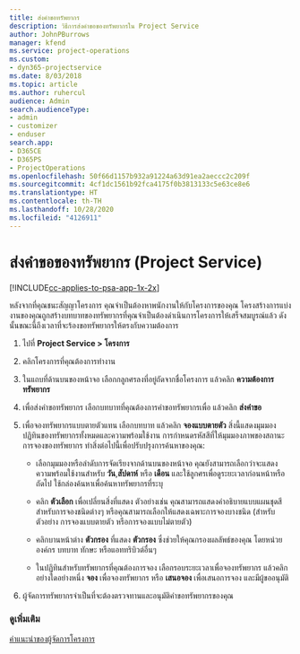 ```yaml
---
title: ส่งคำขอทรัพยากร
description: วิธีการส่งคำขอของทรัพยากรใน Project Service
author: JohnPBurrows
manager: kfend
ms.service: project-operations
ms.custom:
- dyn365-projectservice
ms.date: 8/03/2018
ms.topic: article
ms.author: ruhercul
audience: Admin
search.audienceType:
- admin
- customizer
- enduser
search.app:
- D365CE
- D365PS
- ProjectOperations
ms.openlocfilehash: 50f66d1157b932a91224a63d91ea2aeccc2c209f
ms.sourcegitcommit: 4cf1dc1561b92fca4175f0b3813133c5e63ce8e6
ms.translationtype: HT
ms.contentlocale: th-TH
ms.lasthandoff: 10/28/2020
ms.locfileid: "4126911"
---
```

# <a name="submit-resource-requests-project-service"></a>ส่งคำขอของทรัพยากร (Project Service)

[!INCLUDE[cc-applies-to-psa-app-1x-2x](../includes/cc-applies-to-psa-app-1x-2x.md)]

หลังจากที่คุณชนะสัญญาโครงการ คุณจำเป็นต้องหาพนักงานให้กับโครงการของคุณ โครงสร้างการแบ่งงานของคุณถูกสร้างบทบาทของทรัพยากรที่คุณจำเป็นต้องดำเนินการโครงการให้เสร็จสมบูรณ์แล้ว ดังนั้นขณะนี้ถึงเวลาที่จะร้องขอทรัพยากรให้ตรงกับความต้องการ  
  
1.  ไปที่ **Project Service > โครงการ**  
  
2.  คลิกโครงการที่คุณต้องการทำงาน  
  
3.  ในแถบที่ด้านบนของหน้าจอ เลือกกลูกศรลงที่อยู่ถัดจากชื่อโครงการ แล้วคลิก **ความต้องการทรัพยากร**  
  
4.  เพื่อส่งคำขอทรัพยากร เลือกบทบาทที่คุณต้องการคำขอทรัพยากรเพื่อ แล้วคลิก **ส่งคำขอ**  
  
5.  เพื่อจองทรัพยากรแบบตายตัวแทน เลือกบทบาท แล้วคลิก **จองแบบตายตัว** สิ่งนี้แสดงมุมมองปฏิทินของทรัพยากรทั้งหมดและความพร้อมใช้งาน การกำหนดรหัสสีที่ให้มุมมองภาพของสถานะการจองของทรัพยากร ทำสิ่งต่อไปนี้เพื่อปรับปรุงการค้นหาของคุณ:  
  
    -   เลือกมุมมองหรือลำดับการจัดเรียงจากด้านบนของหน้าจอ คุณยังสามารถเลือกว่าจะแสดงความพร้อมใช้งานสำหรับ **วัน**,**สัปดาห์** หรือ **เดือน** และใช้ลูกศรเพื่อดูระยะเวลาก่อนหน้าหรือถัดไป  ใช้กล่องค้นหาเพื่อค้นหาทรัพยากรที่ระบุ  
  
    -   คลิก **ตัวเลือก** เพื่อเปลี่ยนสิ่งที่แสดง ตัวอย่างเช่น คุณสามารถแสดงคำอธิบายแบบแผนชุดสีสำหรับการจองชนิดต่างๆ หรือคุณสามารถเลือกให้แสดงเฉพาะการจองบางชนิด (สำหรับตัวอย่าง การจองแบบตายตัว หรือการจองแบบไม่ตายตัว)  
  
    -   คลิกบานหน้าต่าง **ตัวกรอง** ที่แสดง **ตัวกรอง** ซึ่งช่วยให้คุณกรองผลลัพธ์ของคุณ โดยหน่วยองค์กร บทบาท ทักษะ หรือแอททริบิวต์อื่นๆ  
  
    -   ในปฏิทินสำหรับทรัพยากรที่คุณต้องการจอง เลือกรอบระยะเวลาเพื่อจองทรัพยากร แล้วคลิกอย่างใดอย่างหนึ่ง **จอง** เพื่อจองทรัพยากร หรือ **เสนอจอง** เพื่อเสนอการจอง และมีผู้ขออนุมัติ  
  
6.  ผู้จัดการทรัพยากรจำเป็นที่จะต้องตรวจทานและอนุมัติคำขอทรัพยากรของคุณ  
  
### <a name="see-also"></a>ดูเพิ่มเติม  
 [คำแนะนำของผู้จัดการโครงการ](../psa/project-manager-guide.md)
